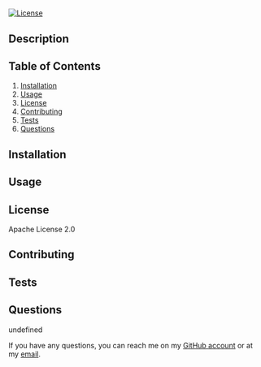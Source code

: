 
# 

[![License](https://img.shields.io/badge/License-Apache%202.0-blue.svg)](https://opensource.org/licenses/Apache-2.0)
    
## Description
    

    
## Table of Contents
    
1. [Installation](#installation)
2. [Usage](#usage)
3. [License](#license)
4. [Contributing](#contributing)
5. [Tests](#tests)
6. [Questions](#questions)
    
## Installation
    

    
## Usage



## License

Apache License 2.0

## Contributing



## Tests



## Questions

undefined

If you have any questions, you can reach me on my [GitHub account](https://.io) or at my [email](mailto:).
